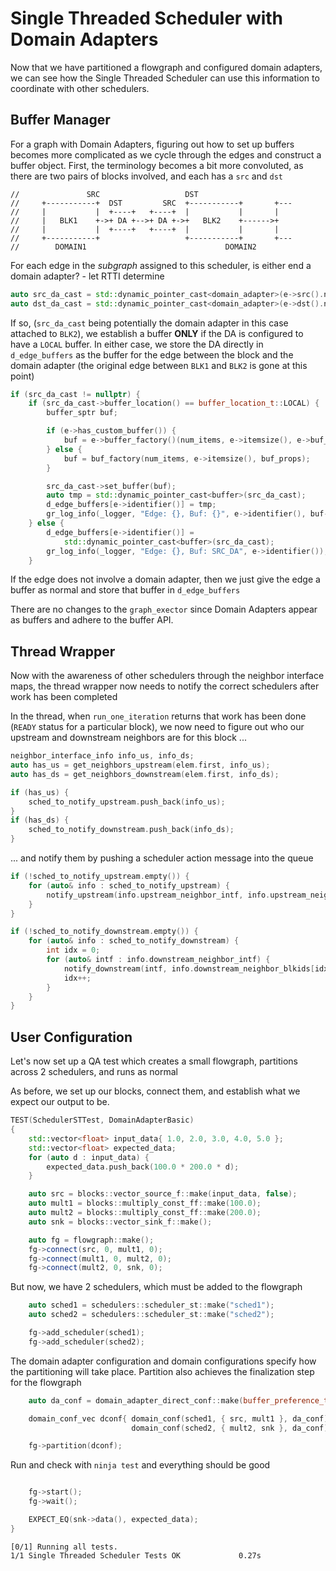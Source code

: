 # Single Threaded Scheduler with Domain Adapters

Now that we have partitioned a flowgraph and configured domain adapters, we can see how the Single Threaded Scheduler can use this information to coordinate with other schedulers.

## Buffer Manager
For a graph with Domain Adapters, figuring out how to set up buffers becomes more complicated as we cycle through the edges and construct a buffer object.  First, the terminology becomes a bit more convoluted, as there are two pairs of blocks involved, and each has a `src` and `dst`

```
//               SRC                   DST
//     +-----------+  DST         SRC  +-----------+       +---
//     |           |  +----+   +----+  |           |       |
//     |   BLK1    +->+ DA +-->+ DA +->+   BLK2    +------>+
//     |           |  +----+   +----+  |           |       |
//     +-----------+                   +-----------+       +---
//        DOMAIN1                               DOMAIN2

```
For each edge in the _subgraph_ assigned to this scheduler, is either end a domain adapter? - let RTTI determine
```cpp
auto src_da_cast = std::dynamic_pointer_cast<domain_adapter>(e->src().node());
auto dst_da_cast = std::dynamic_pointer_cast<domain_adapter>(e->dst().node());
```
If so, (`src_da_cast` being potentially the domain adapter in this case attached to `BLK2`), we establish a buffer **ONLY** if the DA is configured to have a `LOCAL` buffer.  In either case, we store the DA directly in `d_edge_buffers` as the buffer for the edge between the block and the domain adapter (the original edge between `BLK1` and `BLK2` is gone at this point)
```cpp
if (src_da_cast != nullptr) {
    if (src_da_cast->buffer_location() == buffer_location_t::LOCAL) {
        buffer_sptr buf;

        if (e->has_custom_buffer()) {
            buf = e->buffer_factory()(num_items, e->itemsize(), e->buf_properties());
        } else {
            buf = buf_factory(num_items, e->itemsize(), buf_props);
        }

        src_da_cast->set_buffer(buf);
        auto tmp = std::dynamic_pointer_cast<buffer>(src_da_cast);
        d_edge_buffers[e->identifier()] = tmp;
        gr_log_info(_logger, "Edge: {}, Buf: {}", e->identifier(), buf->type());
    } else {
        d_edge_buffers[e->identifier()] =
            std::dynamic_pointer_cast<buffer>(src_da_cast);
        gr_log_info(_logger, "Edge: {}, Buf: SRC_DA", e->identifier());
    }

```
If the edge does not involve a domain adapter, then we just give the edge a buffer as normal and store that buffer in `d_edge_buffers`

There are no changes to the `graph_exector` since Domain Adapters appear as buffers and adhere to the buffer API.

## Thread Wrapper
Now with the awareness of other schedulers through the neighbor interface maps, the thread wrapper now needs to notify the correct schedulers after work has been completed

In the thread, when `run_one_iteration` returns that work has been done (`READY` status for a particular block), we now need to figure out who our upstream and downstream neighbors are for this block ... 

```cpp
neighbor_interface_info info_us, info_ds;
auto has_us = get_neighbors_upstream(elem.first, info_us);
auto has_ds = get_neighbors_downstream(elem.first, info_ds);

if (has_us) {
    sched_to_notify_upstream.push_back(info_us);
}
if (has_ds) {
    sched_to_notify_downstream.push_back(info_ds);
}
```
... and notify them by pushing a scheduler action message into the queue
```cpp
if (!sched_to_notify_upstream.empty()) {
    for (auto& info : sched_to_notify_upstream) {
        notify_upstream(info.upstream_neighbor_intf, info.upstream_neighbor_blkid);
    }
}

if (!sched_to_notify_downstream.empty()) {
    for (auto& info : sched_to_notify_downstream) {
        int idx = 0;
        for (auto& intf : info.downstream_neighbor_intf) {
            notify_downstream(intf, info.downstream_neighbor_blkids[idx]);
            idx++;
        }
    }
}
```

## User Configuration
Let's now set up a QA test which creates a small flowgraph, partitions across 2 schedulers, and runs as normal

As before, we set up our blocks, connect them, and establish what we expect our output to be.
```cpp
TEST(SchedulerSTTest, DomainAdapterBasic)
{
    std::vector<float> input_data{ 1.0, 2.0, 3.0, 4.0, 5.0 };
    std::vector<float> expected_data;
    for (auto d : input_data) {
        expected_data.push_back(100.0 * 200.0 * d);
    }

    auto src = blocks::vector_source_f::make(input_data, false);
    auto mult1 = blocks::multiply_const_ff::make(100.0);
    auto mult2 = blocks::multiply_const_ff::make(200.0);
    auto snk = blocks::vector_sink_f::make();

    auto fg = flowgraph::make();
    fg->connect(src, 0, mult1, 0);
    fg->connect(mult1, 0, mult2, 0);
    fg->connect(mult2, 0, snk, 0);
```
But now, we have 2 schedulers, which must be added to the flowgraph
```cpp
    auto sched1 = schedulers::scheduler_st::make("sched1");
    auto sched2 = schedulers::scheduler_st::make("sched2");

    fg->add_scheduler(sched1);
    fg->add_scheduler(sched2);
```
The domain adapter configuration and domain configurations specify how the partitioning will take place.  Partition also achieves the finalization step for the flowgraph

```cpp
    auto da_conf = domain_adapter_direct_conf::make(buffer_preference_t::UPSTREAM);

    domain_conf_vec dconf{ domain_conf(sched1, { src, mult1 }, da_conf),
                           domain_conf(sched2, { mult2, snk }, da_conf) };

    fg->partition(dconf);
```
Run and check with `ninja test` and everything should be good
```cpp

    fg->start();
    fg->wait();

    EXPECT_EQ(snk->data(), expected_data);
}
```
```
[0/1] Running all tests.
1/1 Single Threaded Scheduler Tests OK             0.27s
```